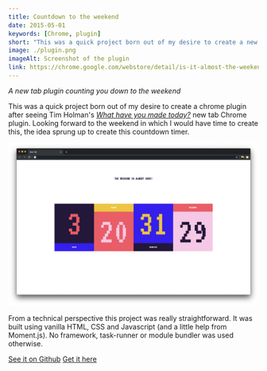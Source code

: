```yaml
---
title: Countdown to the weekend
date: 2015-05-01
keywords: [Chrome, plugin]
short: "This was a quick project born out of my desire to create a new tab Chrome plugin. Looking forward to the weekend in which I would have time to create this, the idea sprung up to create this countdown timer."
image: ./plugin.png
imageAlt: Screenshot of the plugin
link: https://chrome.google.com/webstore/detail/is-it-almost-the-weekend/apgkfkpjnohmpjfacmeeapfpjhoanljm
---
```


*A new tab plugin counting you down to the weekend*

This was a quick project born out of my desire to create a chrome plugin after seeing Tim Holman's _[What have you made today?](http://tholman.com/post/what-have-you-made-today/)_ new tab Chrome plugin. Looking forward to the weekend in which I would have time to create this, the idea sprung up to create this countdown timer.

![Screenshot](./plugin.png)

From a technical perspective this project was really straightforward. It was built using vanilla HTML, CSS and Javascript (and a little help from Moment.js). No framework, task-runner or module bundler was used otherwise.

[See it on Github](https://github.com/ricominten/time-until-chrome-plugin)
[Get it here](https://chrome.google.com/webstore/detail/is-it-almost-the-weekend/apgkfkpjnohmpjfacmeeapfpjhoanljm)